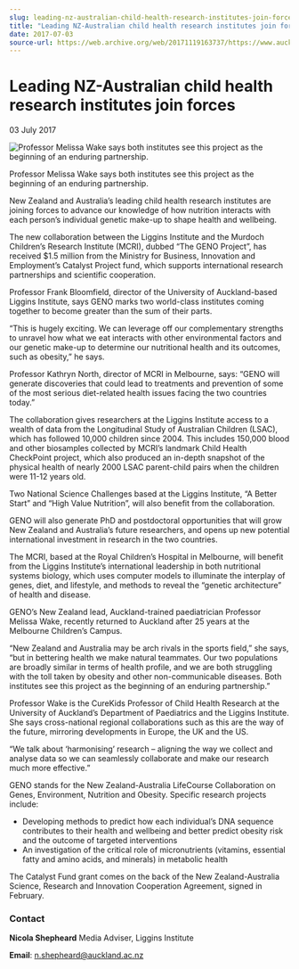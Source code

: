```yaml
---
slug: leading-nz-australian-child-health-research-institutes-join-forces
title: "Leading NZ-Australian child health research institutes join forces"
date: 2017-07-03
source-url: https://web.archive.org/web/20171119163737/https://www.auckland.ac.nz/en/about/news-events-and-notices/news/news-2017/07/leading-NZ-Australian-child-health-research-institutes-join-forces.html
---
```

Leading NZ-Australian child health research institutes join forces
==================================================================

03 July 2017

![Professor Melissa Wake says both institutes see this project as the beginning of an enduring partnership.](https://www.auckland.ac.nz/en/about/news-events-and-notices/news/news-2017/07/leading-NZ-Australian-child-health-research-institutes-join-forces/_jcr_content/par/textimage/image.img.jpg/1499033364928.jpg "Melissa Wake")

Professor Melissa Wake says both institutes see this project as the beginning of an enduring partnership.

New Zealand and Australia’s leading child health research institutes are joining forces to advance our knowledge of how nutrition interacts with each person’s individual genetic make-up to shape health and wellbeing.

The new collaboration between the Liggins Institute and the Murdoch Children’s Research Institute (MCRI), dubbed “The GENO Project”, has received $1.5 million from the Ministry for Business, Innovation and Employment’s Catalyst Project fund, which supports international research partnerships and scientific cooperation.

Professor Frank Bloomfield, director of the University of Auckland-based Liggins Institute, says GENO marks two world-class institutes coming together to become greater than the sum of their parts.

“This is hugely exciting. We can leverage off our complementary strengths to unravel how what we eat interacts with other environmental factors and our genetic make-up to determine our nutritional health and its outcomes, such as obesity,” he says.

Professor Kathryn North, director of MCRI in Melbourne, says: “GENO will generate discoveries that could lead to treatments and prevention of some of the most serious diet-related health issues facing the two countries today.”

The collaboration gives researchers at the Liggins Institute access to a wealth of data from the Longitudinal Study of Australian Children (LSAC), which has followed 10,000 children since 2004. This includes 150,000 blood and other biosamples collected by MCRI’s landmark Child Health CheckPoint project, which also produced an in-depth snapshot of the physical health of nearly 2000 LSAC parent-child pairs when the children were 11-12 years old.

Two National Science Challenges based at the Liggins Institute, “A Better Start” and “High Value Nutrition”, will also benefit from the collaboration.

GENO will also generate PhD and postdoctoral opportunities that will grow New Zealand and Australia’s future researchers, and opens up new potential international investment in research in the two countries.

The MCRI, based at the Royal Children’s Hospital in Melbourne, will benefit from the Liggins Institute’s international leadership in both nutritional systems biology, which uses computer models to illuminate the interplay of genes, diet, and lifestyle, and methods to reveal the “genetic architecture” of health and disease.

GENO’s New Zealand lead, Auckland-trained paediatrician Professor Melissa Wake, recently returned to Auckland after 25 years at the Melbourne Children’s Campus.

“New Zealand and Australia may be arch rivals in the sports field,” she says, “but in bettering health we make natural teammates. Our two populations are broadly similar in terms of health profile, and we are both struggling with the toll taken by obesity and other non-communicable diseases. Both institutes see this project as the beginning of an enduring partnership.”

Professor Wake is the CureKids Professor of Child Health Research at the University of Auckland’s Department of Paediatrics and the Liggins Institute. She says cross-national regional collaborations such as this are the way of the future, mirroring developments in Europe, the UK and the US.

“We talk about ‘harmonising’ research – aligning the way we collect and analyse data so we can seamlessly collaborate and make our research much more effective.”

GENO stands for the New Zealand-Australia LifeCourse Collaboration on Genes, Environment, Nutrition and Obesity. Specific research projects include:

*   Developing methods to predict how each individual’s DNA sequence contributes to their health and wellbeing and better predict obesity risk and the outcome of targeted interventions
*   An investigation of the critical role of micronutrients (vitamins, essential fatty and amino acids, and minerals) in metabolic health

The Catalyst Fund grant comes on the back of the New Zealand-Australia Science, Research and Innovation Cooperation Agreement, signed in February.

### **Contact**

**Nicola Shepheard** Media Adviser, Liggins Institute

**Email**: [n.shepheard@auckland.ac.nz](mailto:n.shepheard@auckland.ac.nz)
